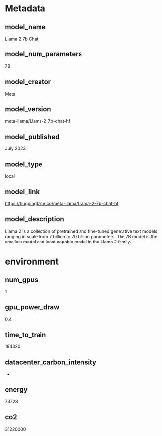 # Metadata

## model_name
<!--- Name of the model -->
Llama 2 7b Chat

## model_num_parameters
<!--- Number of Parameters -->
7B

## model_creator
<!--- Creator of the model -->
Meta

## model_version
<!--- Used model version -->
meta-llama/Llama-2-7b-chat-hf

## model_published
<!--- When was the model published -->
July 2023

## model_type
<!--- {api, api_with_logit, local} -->
local

## model_link
<!--- Link to the model -->
https://huggingface.co/meta-llama/Llama-2-7b-chat-hf

## model_description
<!--- Short description of the model -->
Llama 2 is a collection of pretrained and fine-tuned generative text models ranging in scale from 7 billion to 70 billion parameters. The 7B model is the smallest model and least capable model in the Llama 2 family.

# environment

## num_gpus
<!--- number of gpu's used --> 
1

## gpu_power_draw
<!--- draw of the used GPUs in kW --> 
0.4

## time_to_train
<!--- total time taken for training in hours --> 
184320

## datacenter_carbon_intensity
<!--- grams of CO2 emissions per kWh of energy consumed of the datacenter -->
-

## energy
73728

## co2
31220000